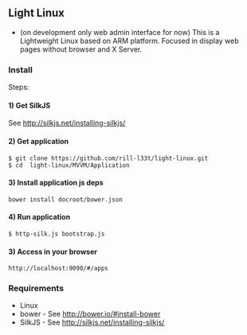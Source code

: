 ## Light Linux
- (on development only web admin interface for now)
This is a Lightweight Linux based on ARM platform. Focused in display web pages without browser and X Server.
### Install
Steps: 
#### 1) Get SilkJS
See http://silkjs.net/installing-silkjs/
#### 2) Get application
```
$ git clone https://github.com/rill-l33t/light-linux.git
$ cd  light-linux/MVVM/Application
```
#### 3) Install application js deps
```
bower install docroot/bower.json
```
#### 4) Run application
```
$ http-silk.js bootstrap.js
```
#### 3) Access in your browser
```
http://localhost:9090/#/apps
```
### Requirements
- Linux
- bower - See http://bower.io/#install-bower
- SilkJS - See http://silkjs.net/installing-silkjs/